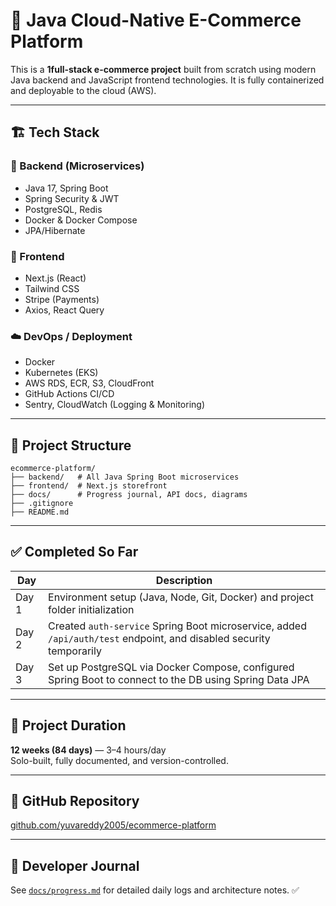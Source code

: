# 🛒 Java Cloud-Native E-Commerce Platform

This is a **1full-stack e-commerce project** built from scratch using modern Java backend and JavaScript frontend technologies. It is fully containerized and deployable to the cloud (AWS).

-------

## 🏗️ Tech Stack

### 🚀 Backend (Microservices)
- Java 17, Spring Boot
- Spring Security & JWT
- PostgreSQL, Redis
- Docker & Docker Compose
- JPA/Hibernate

### 🎨 Frontend
- Next.js (React)
- Tailwind CSS
- Stripe (Payments)
- Axios, React Query

### ☁️ DevOps / Deployment
- Docker
- Kubernetes (EKS)
- AWS RDS, ECR, S3, CloudFront
- GitHub Actions CI/CD
- Sentry, CloudWatch (Logging & Monitoring)

-------

## 📁 Project Structure

```text
ecommerce-platform/
├── backend/   # All Java Spring Boot microservices
├── frontend/  # Next.js storefront
├── docs/      # Progress journal, API docs, diagrams
├── .gitignore
├── README.md
```

--------

## ✅ Completed So Far

| Day | Description |
|-----|-------------|
| Day 1 | Environment setup (Java, Node, Git, Docker) and project folder initialization |
| Day 2 | Created `auth-service` Spring Boot microservice, added `/api/auth/test` endpoint, and disabled security temporarily |
| Day 3 | Set up PostgreSQL via Docker Compose, configured Spring Boot to connect to the DB using Spring Data JPA |


-------

## 📅 Project Duration

**12 weeks (84 days)** — 3–4 hours/day  
Solo-built, fully documented, and version-controlled.

-------

## 🔗 GitHub Repository

[github.com/yuvareddy2005/ecommerce-platform](https://github.com/yuvareddy2005/ecommerce-platform)

-------

## 📘 Developer Journal

See [`docs/progress.md`](docs/progress.md) for detailed daily logs and architecture notes.
✅